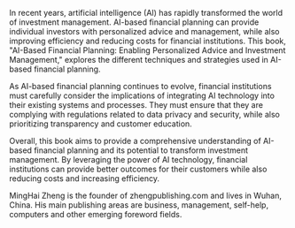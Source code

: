 
In recent years, artificial intelligence (AI) has rapidly transformed the world of investment management. AI-based financial planning can provide individual investors with personalized advice and management, while also improving efficiency and reducing costs for financial institutions. This book, "AI-Based Financial Planning: Enabling Personalized Advice and Investment Management," explores the different techniques and strategies used in AI-based financial planning.

As AI-based financial planning continues to evolve, financial institutions must carefully consider the implications of integrating AI technology into their existing systems and processes. They must ensure that they are complying with regulations related to data privacy and security, while also prioritizing transparency and customer education.

Overall, this book aims to provide a comprehensive understanding of AI-based financial planning and its potential to transform investment management. By leveraging the power of AI technology, financial institutions can provide better outcomes for their customers while also reducing costs and increasing efficiency.

MingHai Zheng is the founder of zhengpublishing.com and lives in Wuhan, China. His main publishing areas are business, management, self-help, computers and other emerging foreword fields.
